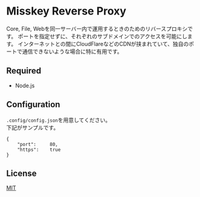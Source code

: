 Misskey Reverse Proxy
=====================

Core, File, Webを同一サーバー内で運用するときのためのリバースプロキシです。
ポートを指定せずに、それぞれのサブドメインでのアクセスを可能にします。
インターネットとの間にCloudFlareなどのCDNが挟まれていて、独自のポートで通信できないような場合に特に有用です。

Required
--------
* Node.js

Configuration
--------
`.config/config.json`を用意してください。  
下記がサンプルです。  
```
{
    "port":     80,
    "https":    true
}
```

License
-------
[MIT](LICENSE)